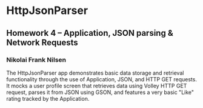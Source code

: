 # HttpJsonParser

## Homework 4 – Application, JSON parsing & Network Requests
### Nikolai Frank Nilsen

The HttpJsonParser app demonstrates basic data storage and retrieval functionality through the use of Application, JSON, and HTTP GET requests. It mocks a user profile screen that retrieves data using Volley HTTP GET request, parses it from JSON using GSON, and features a very basic "Like" rating tracked by the Application.
